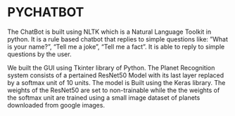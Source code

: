 # PYCHATBOT

The ChatBot is built using NLTK which is a Natural Language Toolkit in python. It is a rule based chatbot that replies to simple questions like: ”What is your name?”, “Tell me a joke”, “Tell me a fact”. It is able to reply to simple questions by the user. 


We built the GUI using Tkinter library of Python. The Planet Recognition system consists of a pertained ResNet50 Model with its last layer replaced by a softmax unit of 10 units. The model is Built using the Keras library. The weights of the ResNet50 are set to non-trainable while the the weights of the softmax unit are trained using a small image dataset of planets downloaded from google images. 
